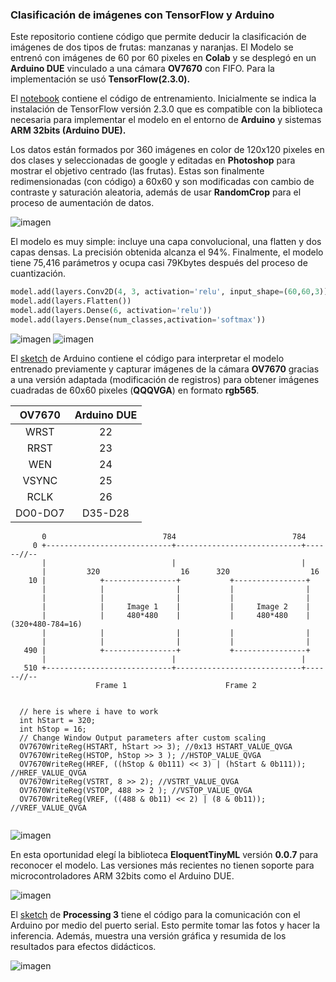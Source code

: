 ### Clasificación de imágenes con TensorFlow y Arduino

Este repositorio contiene código que permite deducir la clasificación de imágenes de dos tipos de frutas: manzanas y naranjas. El Modelo se entrenó con imágenes de 60 por 60 pixeles en __Colab__ y se desplegó en un __Arduino DUE__ vinculado a una cámara __OV7670__ con FIFO. Para la implementación se usó __TensorFlow(2.3.0).__

El [notebook](https://github.com/sandroormeno/Classification-TensorFlowLITE-Arduino/blob/0d3c36e608e721dc5f2de2a8becad5b883f04d60/files/fruit_load_files_and%20training%20new%20tf_color%20V5.ipynb) contiene el código de entrenamiento. Inicialmente se indica la instalación de TensorFlow versión 2.3.0 que es compatible con la biblioteca necesaria para implementar el modelo en el entorno de __Arduino__ y sistemas **ARM 32bits (Arduino DUE).**

Los datos están formados por 360 imágenes en color de 120x120 pixeles en dos clases y seleccionadas de google y editadas en __Photoshop__ para mostrar el objetivo centrado (las frutas). Estas son finalmente redimensionadas (con código) a 60x60 y son modificadas con cambio de contraste y saturación aleatoria, además de usar __RandomCrop__ para el proceso de aumentación de datos.

![imagen](files/image_1.jpg)

El modelo es muy simple: incluye una capa convolucional, una flatten y dos capas densas. La precisión obtenida alcanza el 94%. Finalmente, el modelo tiene 75,416 parámetros y ocupa casi 79Kbytes después del proceso de cuantización. 

```python
model.add(layers.Conv2D(4, 3, activation='relu', input_shape=(60,60,3)))
model.add(layers.Flatten())
model.add(layers.Dense(6, activation='relu'))
model.add(layers.Dense(num_classes,activation='softmax'))
```

<img src="files/image_3.png" title="" alt="imagen" data-align="center">

<img src="files/image_4.png" alt="imagen" data-align="center">

El [sketch](https://github.com/sandroormeno/Classification-TensorFlowLITE-Arduino/blob/0c3441defa973de3bd20a0a98503a8cd36b578dc/files/TensorFlow_fruit_Class_7_60x60/TensorFlow_fruit_Class_7_60x60.ino) de Arduino contiene el código para interpretar el modelo entrenado previamente y capturar imágenes de la cámara __OV7670__ gracias a una versión adaptada (modificación de registros) para obtener imágenes cuadradas de 60x60 pixeles (__QQQVGA__) en formato __rgb565__. 

| __OV7670__ | __Arduino DUE__ |
|:----------:|:---------------:|
| WRST       | 22              |
| RRST       | 23              |
| WEN        | 24              |
| VSYNC      | 25              |
| RCLK       | 26              |
| DO0-DO7    | D35-D28         |

```arduino
       0                          784                          784
     0 +----------------------------+----------------------------+------//--
       |                            |                            |
       |         320                  16      320                  16
    10 |            +----------------+           +----------------+
       |            |                |           |                |
       |            |                |           |                |
       |            |     Image 1    |           |     Image 2    |
       |            |     480*480    |           |     480*480    |   (320+480-784=16)
       |            |                |           |                |
       |            |                |           |                |
   490 |            +----------------+           +----------------+
       |                            |                            |
   510 +----------------------------+----------------------------+------//--
                   Frame 1                      Frame 2
                   
                   
  // here is where i have to work
  int hStart = 320;
  int hStop = 16; 
  // Change Window Output parameters after custom scaling
  OV7670WriteReg(HSTART, hStart >> 3); //0x13 HSTART_VALUE_QVGA
  OV7670WriteReg(HSTOP, hStop >> 3 ); //HSTOP_VALUE_QVGA
  OV7670WriteReg(HREF, ((hStop & 0b111) << 3) | (hStart & 0b111));  //HREF_VALUE_QVGA
  OV7670WriteReg(VSTRT, 8 >> 2); //VSTRT_VALUE_QVGA
  OV7670WriteReg(VSTOP, 488 >> 2 ); //VSTOP_VALUE_QVGA
  OV7670WriteReg(VREF, ((488 & 0b11) << 2) | (8 & 0b11)); //VREF_VALUE_QVGA
  
```

<img src="files/image_5.png" title="" alt="imagen" data-align="center"> 

En esta oportunidad elegí la biblioteca __EloquentTinyML__ versión __0.0.7__ para reconocer el modelo. Las versiones más recientes no tienen soporte para microcontroladores ARM 32bits como el Arduino DUE.

<img title="" src="files/image_6.png" alt="imagen" data-align="center">

El [sketch](https://github.com/sandroormeno/Classification-TensorFlowLITE-Arduino/blob/0c3441defa973de3bd20a0a98503a8cd36b578dc/files/TensorFlow_fruit_Class_7_60x60_processing/TensorFlow_fruit_Class_7_60x60_processing.pde) de __Processing 3__ tiene el código para la comunicación con el Arduino por medio del puerto serial. Esto permite tomar las fotos y hacer la inferencia. Además, muestra una versión gráfica y resumida de los resultados para efectos didácticos.

<img src="files/image_7.png" title="" alt="imagen" data-align="center">
